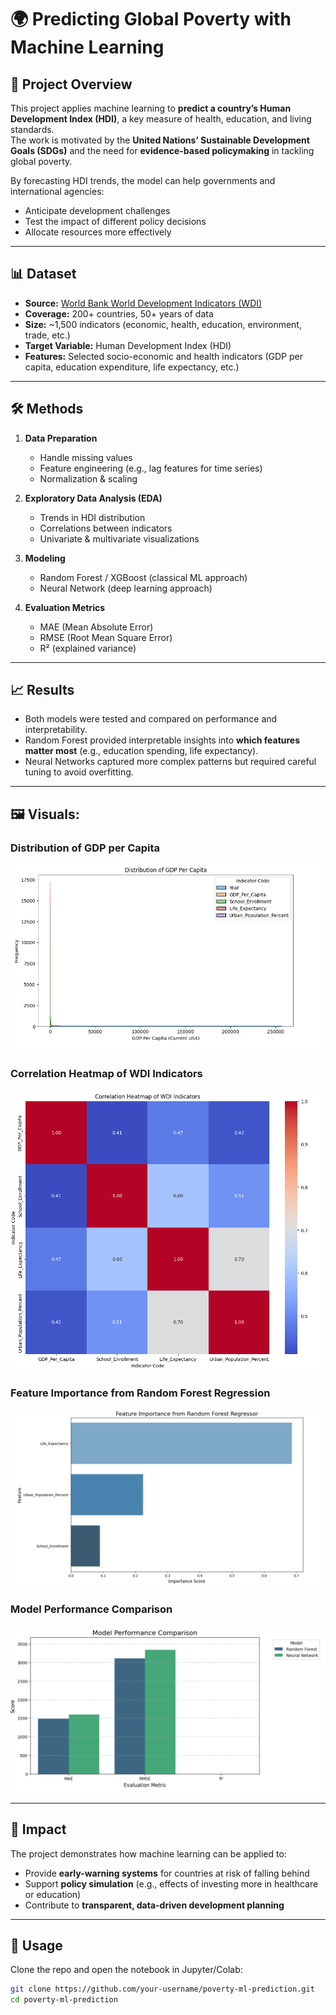 # 🌍 Predicting Global Poverty with Machine Learning

## 📌 Project Overview
This project applies machine learning to **predict a country’s Human Development Index (HDI)**, a key measure of health, education, and living standards.  
The work is motivated by the **United Nations’ Sustainable Development Goals (SDGs)** and the need for **evidence-based policymaking** in tackling global poverty.  

By forecasting HDI trends, the model can help governments and international agencies:
- Anticipate development challenges
- Test the impact of different policy decisions
- Allocate resources more effectively  

---

## 📊 Dataset
- **Source:** [World Bank World Development Indicators (WDI)](https://databank.worldbank.org/source/world-development-indicators)  
- **Coverage:** 200+ countries, 50+ years of data  
- **Size:** ~1,500 indicators (economic, health, education, environment, trade, etc.)  
- **Target Variable:** Human Development Index (HDI)  
- **Features:** Selected socio-economic and health indicators (GDP per capita, education expenditure, life expectancy, etc.)  

---

## 🛠️ Methods
1. **Data Preparation**
   - Handle missing values
   - Feature engineering (e.g., lag features for time series)
   - Normalization & scaling  

2. **Exploratory Data Analysis (EDA)**
   - Trends in HDI distribution
   - Correlations between indicators
   - Univariate & multivariate visualizations  

3. **Modeling**
   - Random Forest / XGBoost (classical ML approach)  
   - Neural Network (deep learning approach)  

4. **Evaluation Metrics**
   - MAE (Mean Absolute Error)  
   - RMSE (Root Mean Square Error)  
   - R² (explained variance)  

---

## 📈 Results
- Both models were tested and compared on performance and interpretability.  
- Random Forest provided interpretable insights into **which features matter most** (e.g., education spending, life expectancy).  
- Neural Networks captured more complex patterns but required careful tuning to avoid overfitting.  

---
 ## 🖼️ **Visuals:**
### Distribution of GDP per Capita
![Distribution of GDP per Capita](https://raw.githubusercontent.com/Elsie-Muhumuza/global_poverty_forecasting/main/images/distribution_of_gdp_per_capita.png)

### Correlation Heatmap of WDI Indicators
![Correlation Heatmap of WDI Indicators](https://github.com/Elsie-Muhumuza/global_poverty_forecasting/blob/main/images/correlation_heatmap_of_wdi_indicators.png?raw=true)

### Feature Importance from Random Forest Regression
![Feature Importance from Random Forest Regression](https://github.com/Elsie-Muhumuza/global_poverty_forecasting/blob/main/images/feature_importance_from_random_foreset_regression.png?raw=true)

### Model Performance Comparison
![Model Performance Comparison](https://github.com/Elsie-Muhumuza/global_poverty_forecasting/blob/main/images/model_performance_comparison.png?raw=true)

---
     
## 🌟 Impact
The project demonstrates how machine learning can be applied to:
- Provide **early-warning systems** for countries at risk of falling behind  
- Support **policy simulation** (e.g., effects of investing more in healthcare or education)  
- Contribute to **transparent, data-driven development planning**  

---

## 🚀 Usage
Clone the repo and open the notebook in Jupyter/Colab:

```bash
git clone https://github.com/your-username/poverty-ml-prediction.git
cd poverty-ml-prediction

 

